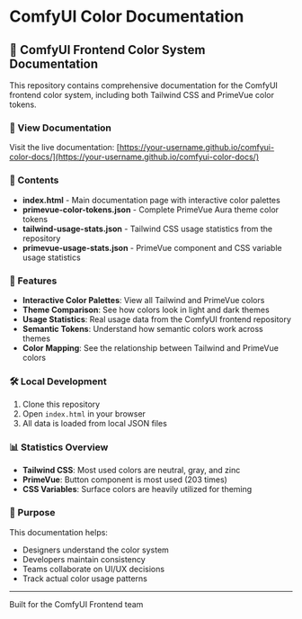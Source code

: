 # ComfyUI Color Documentation

## 🎨 ComfyUI Frontend Color System Documentation

This repository contains comprehensive documentation for the ComfyUI frontend color system, including both Tailwind CSS and PrimeVue color tokens.

### 📖 View Documentation

Visit the live documentation: [https://your-username.github.io/comfyui-color-docs/](https://your-username.github.io/comfyui-color-docs/)

### 📁 Contents

- **index.html** - Main documentation page with interactive color palettes
- **primevue-color-tokens.json** - Complete PrimeVue Aura theme color tokens
- **tailwind-usage-stats.json** - Tailwind CSS usage statistics from the repository
- **primevue-usage-stats.json** - PrimeVue component and CSS variable usage statistics

### 🌟 Features

- **Interactive Color Palettes**: View all Tailwind and PrimeVue colors
- **Theme Comparison**: See how colors look in light and dark themes  
- **Usage Statistics**: Real usage data from the ComfyUI frontend repository
- **Semantic Tokens**: Understand how semantic colors work across themes
- **Color Mapping**: See the relationship between Tailwind and PrimeVue colors

### 🛠 Local Development

1. Clone this repository
2. Open `index.html` in your browser
3. All data is loaded from local JSON files

### 📊 Statistics Overview

- **Tailwind CSS**: Most used colors are neutral, gray, and zinc
- **PrimeVue**: Button component is most used (203 times)
- **CSS Variables**: Surface colors are heavily utilized for theming

### 🎯 Purpose

This documentation helps:
- Designers understand the color system
- Developers maintain consistency
- Teams collaborate on UI/UX decisions
- Track actual color usage patterns

---

Built for the ComfyUI Frontend team